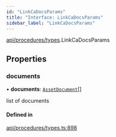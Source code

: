 ```yaml
---
id: "LinkCaDocsParams"
title: "Interface: LinkCaDocsParams"
sidebar_label: "LinkCaDocsParams"
---
```


[api/procedures/types](../../../../../modules/API/Procedures/Types/Types.md).LinkCaDocsParams

## Properties

### documents

• **documents**: [`AssetDocument`](../../../../Types/AssetDocument/AssetDocument.md)[]

list of documents

#### Defined in

[api/procedures/types.ts:898](https://github.com/PolymeshAssociation/polymesh-sdk/blob/d4e2c127f/src/api/procedures/types.ts#L898)
